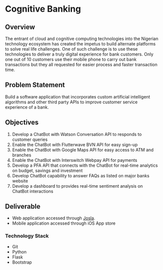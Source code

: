 # Cognitive Banking

## Overview
The entrant of cloud and cognitive computing technologies into the Nigerian technology ecosystem has created the impetus to build alternate platforms to solve real life challenges. One of such challenge is to use these technologies to deliver a truly digital experience for bank customers. Only one out of 10 customers use their mobile phone to carry out bank transactions but they all requested for easier process and faster transaction time.

## Problem Statement
Build a software application that incorporates custom artificial intelligent algorithms and other third party APIs to improve customer service experience of a bank.

## Objectives
1. Develop a ChatBot with Watson Conversation API to responds to customer queries
2. Enable the ChatBot with Flutterwave BVN API for easy sign-up
3. Enable the ChatBot with Google Maps API for easy access to ATM and branches
4. Enable the ChatBot with Interswitch Webpay API for payments
5. Develop a PFA API that connects with the ChatBot for real-time analytics on budget, savings and investment
6. Develop ChatBot capability to answer FAQs as listed on major banks website
7. Develop a dashboard to provides real-time sentiment analysis on ChatBot interactions

## Deliverable
- Web application accessed through [Josla](http://josla.com.ng/).
- Mobile application accessed through iOS App store

### Technology Stack
- Git
- Python
- Flask
- Bootstrap
